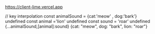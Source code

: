 https://client-lime.vercel.app

 // key interpolation
const animalSound = {cat:'meow' , dog:'bark'}
undefined
const animal ='lion'
undefined
const sound = 'roar'
undefined
{...animalSound,[animal]:sound}
{cat: "meow", dog: "bark", lion: "roar"}
